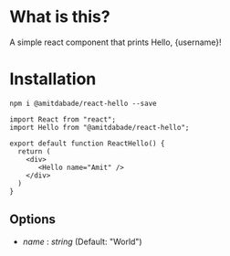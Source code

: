 # What is this?

A simple react component that prints Hello, {username}!

# Installation

`npm i @amitdabade/react-hello --save`

```
import React from "react";
import Hello from "@amitdabade/react-hello";

export default function ReactHello() {
  return (
    <div>
       <Hello name="Amit" />
    </div>
  )
}

```

## Options

- _name_ : _string_ (Default: "World")

